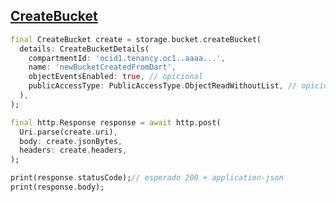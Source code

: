 ## [CreateBucket](https://docs.oracle.com/en-us/iaas/api/#/en/objectstorage/20160918/Bucket/CreateBucket)

```dart
final CreateBucket create = storage.bucket.createBucket(
  details: CreateBucketDetails(
    compartmentId: 'ocid1.tenancy.oc1..aaaa...', 
    name: 'newBucketCreatedFromDart',
    objectEventsEnabled: true, // opicional
    publicAccessType: PublicAccessType.ObjectReadWithoutList, // opicional
  ),
);

final http.Response response = await http.post(
  Uri.parse(create.uri),
  body: create.jsonBytes,
  headers: create.headers,
);

print(response.statusCode);// esperado 200 + application-json
print(response.body);
```